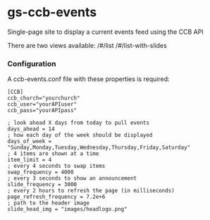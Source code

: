 # gs-ccb-events
Single-page site to display a current events feed using the CCB API

There are two views available:
/#/list
/#/list-with-slides

### Configuration

A ccb-events.conf file with these properties is required:

```
[CCB]
ccb_church="yourchurch"
ccb_user="yourAPIuser"
ccb_pass="yourAPIpass"

; look ahead X days from today to pull events
days_ahead = 14
; how each day of the week should be displayed
days_of_week = "Sunday,Monday,Tuesday,Wednesday,Thursday,Friday,Saturday"
; 4 items are shown at a time
item_limit = 4
; every 4 seconds to swap items
swap_frequency = 4000
; every 3 seconds to show an announcement
slide_frequency = 3000
; every 2 hours to refresh the page (in milliseconds)
page_refresh_frequency = 7.2e+6
; path to the header image
slide_head_img = "images/headlogo.png"
```
